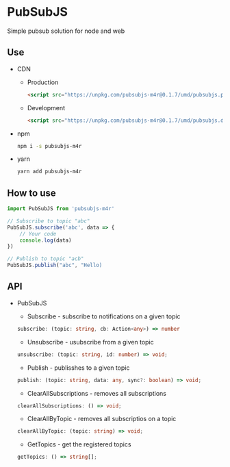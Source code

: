 # PubSubJS

Simple pubsub solution for node and web

## Use

-   CDN
    -   Production
        ```html
        <script src="https://unpkg.com/pubsubjs-m4r@0.1.7/umd/pubsubjs.prod.js"></script>
        ```
    -   Development
        ```html
        <script src="https://unpkg.com/pubsubjs-m4r@0.1.7/umd/pubsubjs.dev.js"></script>
        ```
-   npm

    ```bash
    npm i -s pubsubjs-m4r
    ```

-   yarn
    ```bash
    yarn add pubsubjs-m4r
    ```

## How to use

```javascript
import PubSubJS from 'pubsubjs-m4r'

// Subscribe to topic "abc"
PubSubJS.subscribe('abc', data => {
    // Your code
    console.log(data)
})

// Publish to topic "acb"
PubSubJS.publish("abc", "Hello)
```

## API

-   PubSubJS

    -   Subscribe - subscribe to notifications on a given topic

    ```typescript
    subscribe: (topic: string, cb: Action<any>) => number
    ```

    -   Unsubscribe - usubscribe from a given topic

    ```typescript
    unsubscribe: (topic: string, id: number) => void;

    ```

    -   Publish - publisshes to a given topic

    ```typescript
    publish: (topic: string, data: any, sync?: boolean) => void;

    ```

    -   ClearAllSubscriptions - removes all subscriptions

    ```typescript
    clearAllSubscriptions: () => void;

    ```


    - ClearAllByTopic  - removes all subscriptios on a topic
    ```typescript
    clearAllByTopic: (topic: string) => void;

    ```

    - GetTopics -  get the registered topics
    ```typescript
    getTopics: () => string[];
    ```
